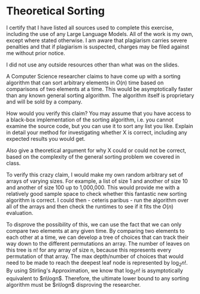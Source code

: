 # Theoretical Sorting
I certify that I have listed all sources used to complete this exercise, including the use of any Large Language Models. All of the work is my own, except where stated otherwise. I am aware that plagiarism carries severe penalties and that if plagiarism is suspected, charges may be filed against me without prior notice.

I did not use any outside resources other than what was on the slides.

A Computer Science researcher claims to have come up with a sorting algorithm
that can sort arbitrary elements in $O(n)$ time based on comparisons of two
elements at a time. This would be asymptotically faster than any known general
sorting algorithm. The algorithm itself is proprietary and will be sold by a
company.

How would you verify this claim? You may assume that you have access to a
black-box implementation of the sorting algorithm, i.e. you cannot examine the
source code, but you can use it to sort any list you like. Explain in detail
your method for investigating whether X is correct, including any expected
results you would get.

Also give a theoretical argument for why X could or could not be correct, based
on the complexity of the general sorting problem we covered in class.

To verify this crazy claim, I would make my own random arbitrary set of arrays of varying
sizes. For example, a list of size 1 and another of size 10 and another of size 100 up to
1,000,000. This would provide me with a relatively good sample space to check whether this
fantastic new sorting algorithm is correct. I could then - ceteris paribus - run the algorithm
over all of the arrays and then check the runtimes to see if it fits the $O(n)$ evaluation.

To disprove the possibility of this, we can use the fact that we can only compare two elements
at any given time. By comparing two elements to each other at a time, we can develop a tree of
choices that can track their way down to the different permutations an array. The number of leaves
on this tree is n! for any array of size n, because this represents every permutation of that array.
The max depth/number of choices that would need to be made to reach the deepest leaf node is represented
by $\log_2n!$. By using Stirling's Approximation, we know that $\log_2n!$  is asymptotically equivalent to
$n\logn$. Therefore, the ultimate lower bound to any sorting algorithm must be $n\logn$  disproving
the researcher.
